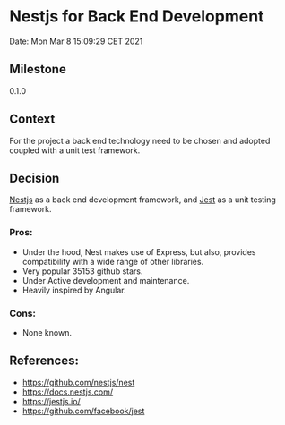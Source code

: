 # Nestjs for Back End Development

Date: Mon Mar 8 15:09:29 CET 2021

## Milestone

0.1.0

## Context

For the project a back end technology need to be chosen and adopted coupled with a unit test framework.

## Decision

[Nestjs](https://github.com/nestjs/nest) as a back end development framework, and [Jest](https://jestjs.io/) as a unit testing framework.

### Pros:

- Under the hood, Nest makes use of Express, but also, provides compatibility with a wide range of other libraries.
- Very popular 35153 github stars.
- Under Active development and maintenance.
- Heavily inspired by Angular.

### Cons:

- None known.

## References:

- https://github.com/nestjs/nest
- https://docs.nestjs.com/
- https://jestjs.io/
- https://github.com/facebook/jest
